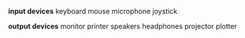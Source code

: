 __input devices__
keyboard
mouse
microphone
joystick 

__output devices__
monitor
printer
speakers
headphones
projector
plotter
